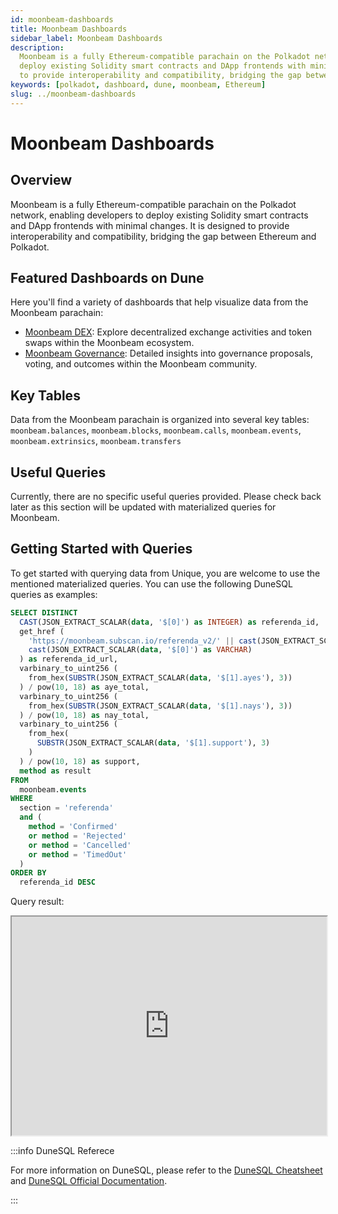 ```yaml
---
id: moonbeam-dashboards
title: Moonbeam Dashboards
sidebar_label: Moonbeam Dashboards
description:
  Moonbeam is a fully Ethereum-compatible parachain on the Polkadot network, enabling developers to
  deploy existing Solidity smart contracts and DApp frontends with minimal changes. It is designed
  to provide interoperability and compatibility, bridging the gap between Ethereum and Polkadot.
keywords: [polkadot, dashboard, dune, moonbeam, Ethereum]
slug: ../moonbeam-dashboards
---
```


# Moonbeam Dashboards

## Overview

Moonbeam is a fully Ethereum-compatible parachain on the Polkadot network, enabling developers to
deploy existing Solidity smart contracts and DApp frontends with minimal changes. It is designed to
provide interoperability and compatibility, bridging the gap between Ethereum and Polkadot.

## Featured Dashboards on Dune

Here you'll find a variety of dashboards that help visualize data from the Moonbeam parachain:

- [Moonbeam DEX](https://dune.com/substrate/moonbeam-dex): Explore decentralized exchange activities
  and token swaps within the Moonbeam ecosystem.
- [Moonbeam Governance](https://dune.com/substrate/moonbeam-governance): Detailed insights into
  governance proposals, voting, and outcomes within the Moonbeam community.

## Key Tables

Data from the Moonbeam parachain is organized into several key tables: `moonbeam.balances`,
`moonbeam.blocks`, `moonbeam.calls`, `moonbeam.events`, `moonbeam.extrinsics`, `moonbeam.transfers`

## Useful Queries

Currently, there are no specific useful queries provided. Please check back later as this section
will be updated with materialized queries for Moonbeam.

## Getting Started with Queries

To get started with querying data from Unique, you are welcome to use the mentioned materialized
queries. You can use the following DuneSQL queries as examples:

```sql title="Moonbeam Referenda Result" showLineNumbers
SELECT DISTINCT
  CAST(JSON_EXTRACT_SCALAR(data, '$[0]') as INTEGER) as referenda_id,
  get_href (
    'https://moonbeam.subscan.io/referenda_v2/' || cast(JSON_EXTRACT_SCALAR(data, '$[0]') as VARCHAR),
    cast(JSON_EXTRACT_SCALAR(data, '$[0]') as VARCHAR)
  ) as referenda_id_url,
  varbinary_to_uint256 (
    from_hex(SUBSTR(JSON_EXTRACT_SCALAR(data, '$[1].ayes'), 3))
  ) / pow(10, 18) as aye_total,
  varbinary_to_uint256 (
    from_hex(SUBSTR(JSON_EXTRACT_SCALAR(data, '$[1].nays'), 3))
  ) / pow(10, 18) as nay_total,
  varbinary_to_uint256 (
    from_hex(
      SUBSTR(JSON_EXTRACT_SCALAR(data, '$[1].support'), 3)
    )
  ) / pow(10, 18) as support,
  method as result
FROM
  moonbeam.events
WHERE
  section = 'referenda'
  and (
    method = 'Confirmed'
    or method = 'Rejected'
    or method = 'Cancelled'
    or method = 'TimedOut'
  )
ORDER BY
  referenda_id DESC
```

Query result:

<iframe src="https://dune.com/embeds/3679042/6187736/" height="350" width="100%"></iframe>

:::info DuneSQL Referece

For more information on DuneSQL, please refer to the [DuneSQL Cheatsheet](../dunesql-cheatsheet.md)
and
[DuneSQL Official Documentation](https://docs.dune.com/query-engine/Functions-and-operators/index).

:::
